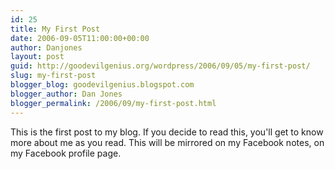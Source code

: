 ```yaml
---
id: 25
title: My First Post
date: 2006-09-05T11:00:00+00:00
author: Danjones
layout: post
guid: http://goodevilgenius.org/wordpress/2006/09/05/my-first-post/
slug: my-first-post
blogger_blog: goodevilgenius.blogspot.com
blogger_author: Dan Jones
blogger_permalink: /2006/09/my-first-post.html
---
```

This is the first post to my blog. If you decide to read this, you'll get to know more about me as you read. This will be mirrored on my Facebook notes, on my Facebook profile page.
